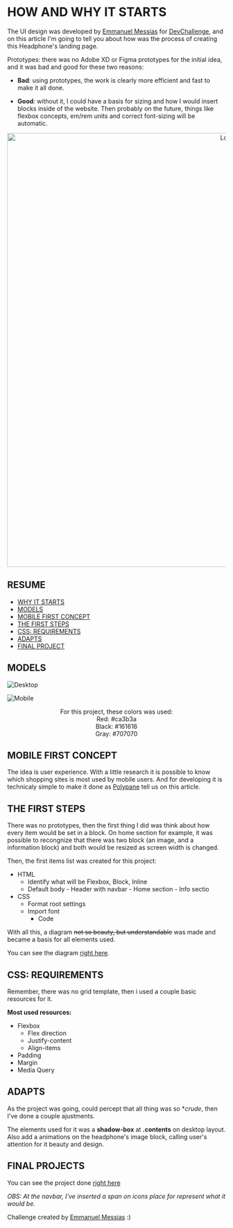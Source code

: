 # HOW AND WHY IT STARTS

The UI design was developed by <a href="https://www.linkedin.com/in/emmanuel-messias-535621127/">Emmanuel Messias</a> for <a href="https://www.devchallenge.com.br/">DevChallenge</a>, and on this article I'm going to tell you about how was the process of creating this Headphone's landing page.

Prototypes: there was no Adobe XD or Figma prototypes for the initial idea, and it was bad and good for these two reasons:

- **Bad**: using prototypes, the work is clearly more efficient and fast to make it all done.

- **Good**: without it, I could have a basis for sizing and how I would insert blocks inside of the website. Then probably on the future, things like flexbox concepts, em/rem units and correct font-sizing will be automatic.

<p align="center">
    <img src="https://i.imgur.com/YuUaCDv.gif" alt="Logo" width="1000"> </p>

## RESUME

* [WHY IT STARTS](##HOW-AND-WHY-IT-STARTS) 
* [MODELS](#MODELS)
* [MOBILE FIRST CONCEPT](#MOBILE-FIRST-CONCEPT)
* [THE FIRST STEPS](#THE-FIRST-STEPS)
* [CSS: REQUIREMENTS](#CSS:-REQUIREMENTS)
* [ADAPTS](#ADAPTS) 
* [FINAL PROJECT](#FINAL-PROJECTS)   

## MODELS

<p align="center">

![Desktop](https://raw.githubusercontent.com/alysonvilela/fone-landing-page/master/design/desktop.png)
  
![Mobile](https://raw.githubusercontent.com/alysonvilela/fone-landing-page/master/design/mobile.png)</p>
 

 <p align="center"> For this project, these colors was used: <br>
Red: #ca3b3a<br>
Black: #161616<br>
Gray: #707070 </p>

## MOBILE FIRST CONCEPT
The idea is user experience. With a little research it is possible to know which shopping sites is most used by mobile users. And for developing it is technicaly simple to make it done as [Polypane](https://polypane.app/blog/responsive-design-ground-rules/) tell us on this article.
  

## THE FIRST STEPS

There was no prototypes, then the first thing I did was think about how every item would be set in a block. On home section for example, it was possible to recongnize that there was two block (an image, and a information block) and both would be resized as screen width is changed.

Then, the first items list was created for this project:

 - HTML
	- Identify what will be Flexbox, Block, Inline
     - Default body
       		- Header with navbar
       		- Home section
       		- Info sectio
- CSS
	- Format root settings
	- Import font
		- Code

With all this, a diagram ~~not so beauty, but understandable~~ was made and became a basis for all elements used.

You can see the diagram [right here](https://github.com/alysonvilela/fone-landing-page/projects/3).

## CSS: REQUIREMENTS
Remember, there was no grid template, then i used a couple basic resources for it.

**Most used resources:**
- Flexbox
    - Flex direction
    - Justify-content
    - Align-items
- Padding
- Margin
- Media Query

## ADAPTS
As the project was going, could percept that all thing was so **crude*, then I've done a couple ajustments.

The elements used for it was a **shadow-box** at **.contents** on desktop layout. Also add a animations on the headphone's image block, calling user's attention for it beauty and design.

## FINAL PROJECTS

You can see the project done [right here](https://alysonvilela.github.io/fone-landing-page)

*OBS: At the navbar, I've inserted a span on icons place for represent what it would be.*

Challenge created by <a href="https://www.linkedin.com/in/emmanuel-messias-535621127/">Emmanuel Messias</a> :)
